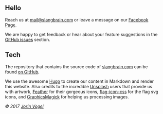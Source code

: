 ## Hello

Reach us at [mail@slangbrain.com](mailto:mail@slangbrain.com) or leave a message on our [Facebook Page](https://www.facebook.com/slangbrain/).

We are happy to get feedback or hear about your feature suggestions in the [GitHub issues](https://github.com/qvl/slangbrain.com/issues) section.


## Tech

The repository that contains the source code of [slangbrain.com](https://slangbrain.com) can be found [on GitHub](https://github.com/qvl/slangbrain.com).

We use the awesome [Hugo](https://gohugo.io/) to create our content in Markdown and render this website.
Also credits to the incredible [Unsplash](https://unsplash.com/collections/1135796/slangbrain) users that provide us with artwork,
[Feather](https://feathericons.com/) for their gorgeous icons,
[flag-icon-css](http://flag-icon-css.lip.is/) for the flag svg icons,
and [GraphicsMagick](http://www.graphicsmagick.org/) for helping us processing images.


*© 2017 [Jorin Vogel](https://jorin.me)*
